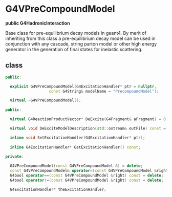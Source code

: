 <!-- G4VPreCompoundModel.md --- 
;; 
;; Description: 
;; Author: Hongyi Wu(吴鸿毅)
;; Email: wuhongyi@qq.com 
;; Created: 六 9月  1 12:35:13 2018 (+0800)
;; Last-Updated: 六 9月  1 12:36:25 2018 (+0800)
;;           By: Hongyi Wu(吴鸿毅)
;;     Update #: 1
;; URL: http://wuhongyi.cn -->

# G4VPreCompoundModel

**public G4HadronicInteraction**

Base class for pre-equilibrium decay models in geant4. By merit of inheriting from this class a pre-equilibrium decay model can be used in conjunction with any cascade, string parton model or other high energy generator in the generation of final states for inelastic scattering.

## class

```cpp
public:

  explicit G4VPreCompoundModel(G4ExcitationHandler* ptr = nullptr, 
			       const G4String& modelName = "PrecompoundModel");

  virtual ~G4VPreCompoundModel();
  
public:

  virtual G4ReactionProductVector* DeExcite(G4Fragment& aFragment) = 0;

  virtual void DeExciteModelDescription(std::ostream& outFile) const = 0;

  inline void SetExcitationHandler(G4ExcitationHandler* ptr);
    
  inline G4ExcitationHandler* GetExcitationHandler() const;
  
private:

  G4VPreCompoundModel(const G4VPreCompoundModel &) = delete;
  const G4VPreCompoundModel& operator=(const G4VPreCompoundModel &right) = delete;
  G4bool operator==(const G4VPreCompoundModel &right) const = delete;
  G4bool operator!=(const G4VPreCompoundModel &right) const = delete;

  G4ExcitationHandler* theExcitationHandler;
```

<!-- G4VPreCompoundModel.md ends here -->
